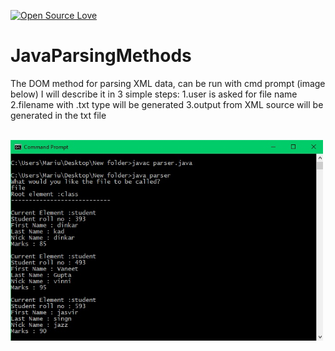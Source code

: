 [![Open Source Love](https://badges.frapsoft.com/os/v1/open-source.svg?v=103)](https://github.com/ellerbrock/open-source-badges/)
# JavaParsingMethods

The DOM method for parsing XML data, can be run with cmd prompt (image below)
I will describe it in 3 simple steps:
1.user is asked for file name
2.filename with .txt type will be generated
3.output from XML source will be generated in the txt file

<br><img align="top" width="500" src="runwithcmd/parsing.jpg" alt="http://goodtoknow.media.ipcdigital.co.uk" />
